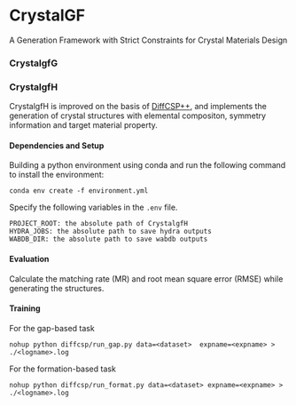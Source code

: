 # CrystalGF
A Generation Framework with Strict Constraints for Crystal Materials Design

### CrystalgfG


### CrystalgfH

CrystalgfH is improved on the basis of [DiffCSP++](https://github.com/jiaor17/DiffCSP-PP), and implements the generation of crystal structures with elemental compositon, symmetry information and target material property.


#### Dependencies and Setup

Building a python environment using conda and run the following command to install the environment:
```
conda env create -f environment.yml
```

Specify the following variables in the `.env` file.

```
PROJECT_ROOT: the absolute path of CrystalgfH
HYDRA_JOBS: the absolute path to save hydra outputs
WABDB_DIR: the absolute path to save wabdb outputs
```
#### Evaluation
Calculate the matching rate (MR) and root mean square error (RMSE) while generating the structures.

#### Training
For the gap-based task
```
nohup python diffcsp/run_gap.py data=<dataset>  expname=<expname> > ./<logname>.log
```
For the formation-based task
```
nohup python diffcsp/run_format.py data=<dataset> expname=<expname> > ./<logname>.log
```




